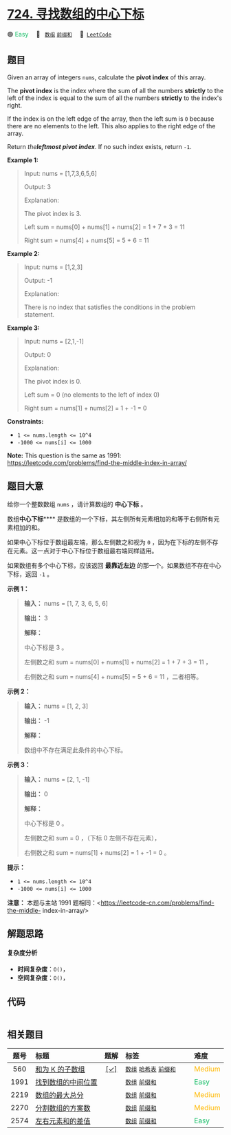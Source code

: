 # [724. 寻找数组的中心下标](https://leetcode.com/problems/find-pivot-index)

🟢 <font color=#15bd66>Easy</font>&emsp; 🔖&ensp; [`数组`](/outline/tag/array.md) [`前缀和`](/outline/tag/prefix-sum.md)&emsp; 🔗&ensp;[`LeetCode`](https://leetcode.com/problems/find-pivot-index)

## 题目

Given an array of integers `nums`, calculate the **pivot index** of this
array.

The **pivot index** is the index where the sum of all the numbers **strictly**
to the left of the index is equal to the sum of all the numbers **strictly**
to the index's right.

If the index is on the left edge of the array, then the left sum is `0`
because there are no elements to the left. This also applies to the right edge
of the array.

Return _the**leftmost pivot index**_. If no such index exists, return `-1`.



**Example 1:**

> Input: nums = [1,7,3,6,5,6]
> 
> Output: 3
> 
> Explanation:
> 
> The pivot index is 3.
> 
> Left sum = nums[0] + nums[1] + nums[2] = 1 + 7 + 3 = 11
> 
> Right sum = nums[4] + nums[5] = 5 + 6 = 11

**Example 2:**

> Input: nums = [1,2,3]
> 
> Output: -1
> 
> Explanation:
> 
> There is no index that satisfies the conditions in the problem statement.

**Example 3:**

> Input: nums = [2,1,-1]
> 
> Output: 0
> 
> Explanation:
> 
> The pivot index is 0.
> 
> Left sum = 0 (no elements to the left of index 0)
> 
> Right sum = nums[1] + nums[2] = 1 + -1 = 0

**Constraints:**

  * `1 <= nums.length <= 10^4`
  * `-1000 <= nums[i] <= 1000`



**Note:** This question is the same as 1991:
<https://leetcode.com/problems/find-the-middle-index-in-array/>


## 题目大意

给你一个整数数组 `nums` ，请计算数组的 **中心下标** 。

数组**中心下标****** 是数组的一个下标，其左侧所有元素相加的和等于右侧所有元素相加的和。

如果中心下标位于数组最左端，那么左侧数之和视为 `0` ，因为在下标的左侧不存在元素。这一点对于中心下标位于数组最右端同样适用。

如果数组有多个中心下标，应该返回 **最靠近左边** 的那一个。如果数组不存在中心下标，返回 `-1` 。



**示例 1：**

> 
> 
> 
> 
> 
> **输入：** nums = [1, 7, 3, 6, 5, 6]
> 
> **输出：** 3
> 
> **解释：**
> 
> 中心下标是 3 。
> 
> 左侧数之和 sum = nums[0] + nums[1] + nums[2] = 1 + 7 + 3 = 11 ，
> 
> 右侧数之和 sum = nums[4] + nums[5] = 5 + 6 = 11 ，二者相等。
> 
> 

**示例 2：**

> 
> 
> 
> 
> 
> **输入：** nums = [1, 2, 3]
> 
> **输出：** -1
> 
> **解释：**
> 
> 数组中不存在满足此条件的中心下标。

**示例 3：**

> 
> 
> 
> 
> 
> **输入：** nums = [2, 1, -1]
> 
> **输出：** 0
> 
> **解释：**
> 
> 中心下标是 0 。
> 
> 左侧数之和 sum = 0 ，（下标 0 左侧不存在元素），
> 
> 右侧数之和 sum = nums[1] + nums[2] = 1 + -1 = 0 。



**提示：**

  * `1 <= nums.length <= 10^4`
  * `-1000 <= nums[i] <= 1000`



**注意：** 本题与主站 1991 题相同：<https://leetcode-cn.com/problems/find-the-middle-
index-in-array/>


## 解题思路

#### 复杂度分析

- **时间复杂度**：`O()`，
- **空间复杂度**：`O()`，

## 代码

```javascript

```

## 相关题目

<!-- prettier-ignore -->
| 题号 | 标题 | 题解 | 标签 | 难度 |
| :------: | :------ | :------: | :------ | :------ |
| 560 | [和为 K 的子数组](https://leetcode.com/problems/subarray-sum-equals-k) | [[✓]](/problem/0560) |  [`数组`](/outline/tag/array.md) [`哈希表`](/outline/tag/hash-table.md) [`前缀和`](/outline/tag/prefix-sum.md) | <font color=#ffb800>Medium</font> |
| 1991 | [找到数组的中间位置](https://leetcode.com/problems/find-the-middle-index-in-array) |  |  [`数组`](/outline/tag/array.md) [`前缀和`](/outline/tag/prefix-sum.md) | <font color=#15bd66>Easy</font> |
| 2219 | [数组的最大总分](https://leetcode.com/problems/maximum-sum-score-of-array) |  |  [`数组`](/outline/tag/array.md) [`前缀和`](/outline/tag/prefix-sum.md) | <font color=#ffb800>Medium</font> |
| 2270 | [分割数组的方案数](https://leetcode.com/problems/number-of-ways-to-split-array) |  |  [`数组`](/outline/tag/array.md) [`前缀和`](/outline/tag/prefix-sum.md) | <font color=#ffb800>Medium</font> |
| 2574 | [左右元素和的差值](https://leetcode.com/problems/left-and-right-sum-differences) |  |  [`数组`](/outline/tag/array.md) [`前缀和`](/outline/tag/prefix-sum.md) | <font color=#15bd66>Easy</font> |

<style>
.blue {
    background-color: #096dd9;
    padding: 0.25rem 0.5rem;
    margin: 0;
    font-size: 0.85em;
    border-radius: 3px;
    color: white;
    font-weight: 500;
}
table th:first-of-type { width: 10%; }
table th:nth-of-type(2) { width: 35%; }
table th:nth-of-type(3) { width: 10%; }
table th:nth-of-type(4) { width: 35%; }
table th:nth-of-type(5) { width: 10%; }
</style>
